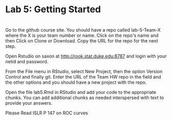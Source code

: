 
# Lab 5: Getting Started
# 

Go to the github course site. You should have a repo called lab-5-Team-X where the X is your team number or name. Click on the repo's name and then Click on Clone or Download. Copy the URL for the repo for the next step.

Open Rstudio on saxon at http://rook.stat.duke.edu:8787 and login with your netid and password.

From the File menu in RStudio, select New Project, then the option Version Control and finally git. Enter the URL of the Team HW repo in the field and the other options and you should have a new project with the repo.

Open the file lab5.Rmd in RStudio and add your code to the appropriate chunks. You can add additional chunks as needed interspersed with text to provide your answers.

Please Read ISLR P 147 on ROC curves
